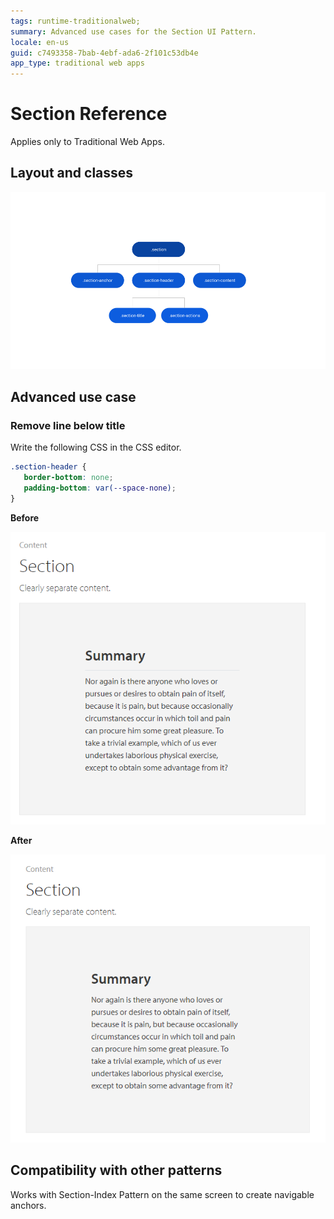 ```yaml
---
tags: runtime-traditionalweb; 
summary: Advanced use cases for the Section UI Pattern.
locale: en-us
guid: c7493358-7bab-4ebf-ada6-2f101c53db4e
app_type: traditional web apps
---
```


# Section Reference

<div class="info" markdown="1">

Applies only to Traditional Web Apps.

</div>

## Layout and classes

![](<images/section-2-diag.png>)

## Advanced use case

### Remove line below title

Write the following CSS in the CSS editor.

 ```css
.section-header {
    border-bottom: none;
    padding-bottom: var(--space-none);
}
```

**Before**

![](<images/section-3.png>)

**After**

![](<images/section-4.png>)

## Compatibility with other patterns

Works with Section-Index Pattern on the same screen to create navigable anchors.
